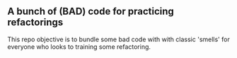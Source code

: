 ## A bunch of (BAD) code for practicing refactorings

This repo objective is to bundle some bad code with with classic 'smells' for everyone who looks to training some refactoring.
